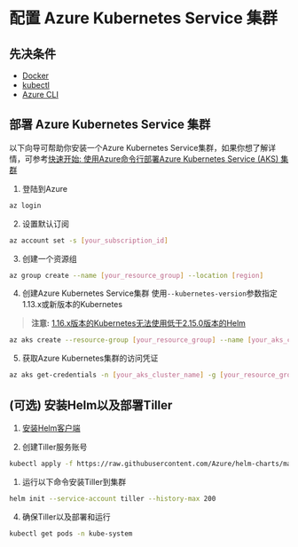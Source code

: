 
# 配置 Azure Kubernetes Service 集群

## 先决条件

- [Docker](https://docs.docker.com/install/)
- [kubectl](https://kubernetes.io/docs/tasks/tools/install-kubectl/)
- [Azure CLI](https://docs.microsoft.com/en-us/cli/azure/install-azure-cli?view=azure-cli-latest)

## 部署 Azure Kubernetes Service 集群

以下向导可帮助你安装一个Azure Kubernetes Service集群，如果你想了解详情，可参考[快速开始: 使用Azure命令行部署Azure Kubernetes Service (AKS) 集群](https://docs.microsoft.com/en-us/azure/aks/kubernetes-walkthrough)

1. 登陆到Azure
```bash
az login
```

2. 设置默认订阅
```bash
az account set -s [your_subscription_id]
```

3. 创建一个资源组

```bash
az group create --name [your_resource_group] --location [region]
```

4. 创建Azure Kubernetes Service集群
 使用`--kubernetes-version`参数指定1.13.x或新版本的Kubernetes 

> **注意:** [1.16.x版本的Kubernetes无法使用低于2.15.0版本的Helm](https://github.com/helm/helm/issues/6374#issuecomment-537185486)

```bash
az aks create --resource-group [your_resource_group] --name [your_aks_cluster_name] --node-count 2 --kubernetes-version 1.14.6 --enable-addons http_application_routing --enable-rbac --generate-ssh-keys
```

5. 获取Azure Kubernetes集群的访问凭证

```bash
az aks get-credentials -n [your_aks_cluster_name] -g [your_resource_group]
```

## (可选) 安装Helm以及部署Tiller

1. [安装Helm客户端](https://helm.sh/docs/using_helm/#installing-the-helm-client)

2. 创建Tiller服务账号
```bash
kubectl apply -f https://raw.githubusercontent.com/Azure/helm-charts/master/docs/prerequisities/helm-rbac-config.yaml
```

1. 运行以下命令安装Tiller到集群
```bash
helm init --service-account tiller --history-max 200
```

4. 确保Tiller以及部署和运行
```bash
kubectl get pods -n kube-system
```
